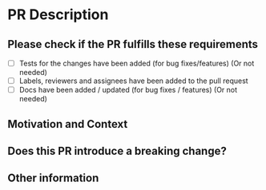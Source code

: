 # PR Description

## Please check if the PR fulfills these requirements

- [ ] Tests for the changes have been added (for bug fixes/features) (Or not needed)
- [ ] Labels, reviewers and assignees have been added to the pull request
- [ ] Docs have been added / updated (for bug fixes / features) (Or not needed)

## Motivation and Context
<!--- Why is this change required? What problem does it solve? -->
<!--- If it fixes an open issue, please link to the issue here. -->

## Does this PR introduce a breaking change?
<!--- (What changes might users need to make in their application due to this PR?) -->

## Other information
